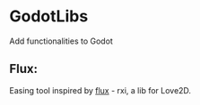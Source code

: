 # GodotLibs
Add functionalities to Godot

## Flux:

Easing tool inspired by [flux](https://github.com/rxi/flux) - rxi, a lib for Love2D.